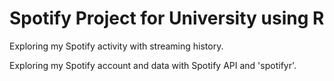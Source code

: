 # Spotify Project for University using R

Exploring my Spotify activity with streaming history.

Exploring my Spotify account and data with Spotify API and 'spotifyr'.
